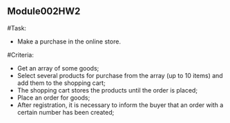 ## Module002HW2
#Task:
- Make a purchase in the online store.

#Criteria:
- Get an array of some goods;
- Select several products for purchase from the array (up to 10 items) and add them to the shopping cart;
- The shopping cart stores the products until the order is placed;
- Place an order for goods;
- After registration, it is necessary to inform the buyer that an order with a certain number has been created;
